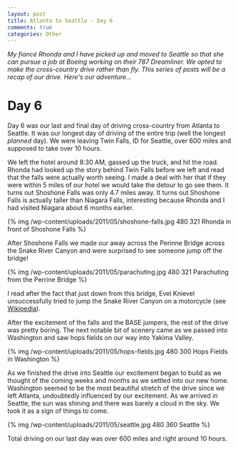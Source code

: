 ```yaml
--- 
layout: post
title: Atlanta to Seattle - Day 6
comments: true
categories: Other
---
```

<em>My fiancé Rhonda and I have picked up and moved to Seattle so that   she can pursue a job at Boeing working on their 787 Dreamliner. We  opted  to make the cross-country drive rather than fly. This series of  posts  will be a recap of our drive. Here's our adventure...</em>
# Day 6
Day 6 was our last and final day of driving cross-country from Atlanta to Seattle. It was our longest day of driving of the entire trip (well the longest <em>planned</em> day). We were leaving Twin Falls, ID for Seattle, over 600 miles and supposed to take over 10 hours.

We left the hotel around 8:30 AM, gassed up the truck, and hit the road. Rhonda had looked up the story behind Twin Falls before we left and read that the falls were actually worth seeing. I made a deal with her that if they were within 5 miles of our hotel we would take the detour to go see them. It turns out Shoshone Falls was only 4.7 miles away. It turns out Shoshone Falls is actually taller than Niagara Falls, interesting because Rhonda and I had visited Niagara about 6 months earlier.

{% img /wp-content/uploads/2011/05/shoshone-falls.jpg 480 321 Rhonda in front of Shoshone Falls %}

After Shoshone Falls we made our away across the Perinne Bridge across the Snake River Canyon and were surprised to see someone jump off the bridge!

{% img /wp-content/uploads/2011/05/parachuting.jpg 480 321 Parachuting from the Perrine Bridge %}

I read after the fact that just down from this bridge, Evel Knievel unsuccessfully tried to jump the Snake River Canyon on a motorcycle (see <a href="http://en.wikipedia.org/wiki/Evel_Knievel#Snake_River_Canyon">Wikipedia</a>).

After the excitement of the falls and the BASE jumpers, the rest of the drive was pretty boring. The next notable bit of scenery came as we passed into Washington and saw hops fields on our way into Yakima Valley.

{% img /wp-content/uploads/2011/05/hops-fields.jpg 480 300 Hops Fields in Washington %}

As we finished the drive into Seattle our excitement began to build as we thought of the coming weeks and months as we settled into our new home. Washington seemed to be the most beautiful stretch of the drive since we left Atlanta, undoubtedly influenced by our excitement. As we arrived in Seattle, the sun was shining and there was barely a cloud in the sky. We took it as a sign of things to come.

{% img /wp-content/uploads/2011/05/seattle.jpg 480 360 Seattle %}

Total driving on our last day was over 600 miles and right around 10 hours.
